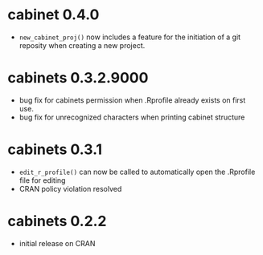 # cabinet 0.4.0

* `new_cabinet_proj()` now includes a feature for the initiation of a git reposity when creating a new project.

# cabinets 0.3.2.9000

* bug fix for cabinets permission when .Rprofile already exists on first use.
* bug fix for unrecognized characters when printing cabinet structure

# cabinets 0.3.1

* `edit_r_profile()` can now be called to automatically open the .Rprofile file for editing
* CRAN policy violation resolved

# cabinets 0.2.2

* initial release on CRAN
